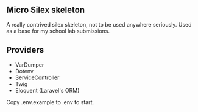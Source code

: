 ## Micro Silex skeleton
A really contrived silex skeleton, not to be used anywhere seriously. Used as a base for my school lab submissions.

## Providers
* VarDumper
* Dotenv
* ServiceController
* Twig
* Eloquent (Laravel's ORM)

Copy .env.example to .env to start.
